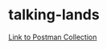 # talking-lands

[Link to Postman Collection](https://api.postman.com/collections/16891777-82de3206-e316-4060-9235-26ec8054c5b0?access_key=PMAT-01HDR71FPNN2SDGHCH1NGPWD7E)
